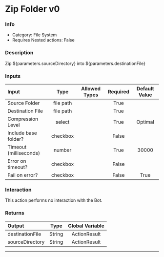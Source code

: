 # Zip Folder v0

### Info

- Category: File System
- Requires Nested actions: False


### Description
Zip ${parameters.sourceDirectory} into ${parameters.destinationFile}


### Inputs

| Input | Type | Allowed Types | Required |  Default Value |
| :--- | :---: | :---: | :---: | :---: |
| Source Folder | file path |  | True |  |
| Destination File | file path |  | True |  |
| Compression Level | select |  | True | Optimal |
| Include base folder? | checkbox |  | False |  |
| Timeout (milliseconds) | number |  | True | 30000 |
| Error on timeout? | checkbox |  | False |  |
| Fail on error? | checkbox |  | False | True |


### Interaction
This action performs no interaction with the Bot.

### Returns

| Output | Type | Global Variable |
| :--- | :---: | :---: |
| destinationFile | String | ActionResult |
| sourceDirectory | String | ActionResult |

---